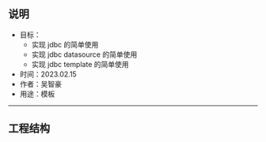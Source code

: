 
## 说明
- 目标：
    - 实现 jdbc 的简单使用
    - 实现 jdbc datasource 的简单使用
    - 实现 jdbc template 的简单使用
- 时间：2023.02.15
- 作者：吴智豪
- 用途：模板
---
## 工程结构

